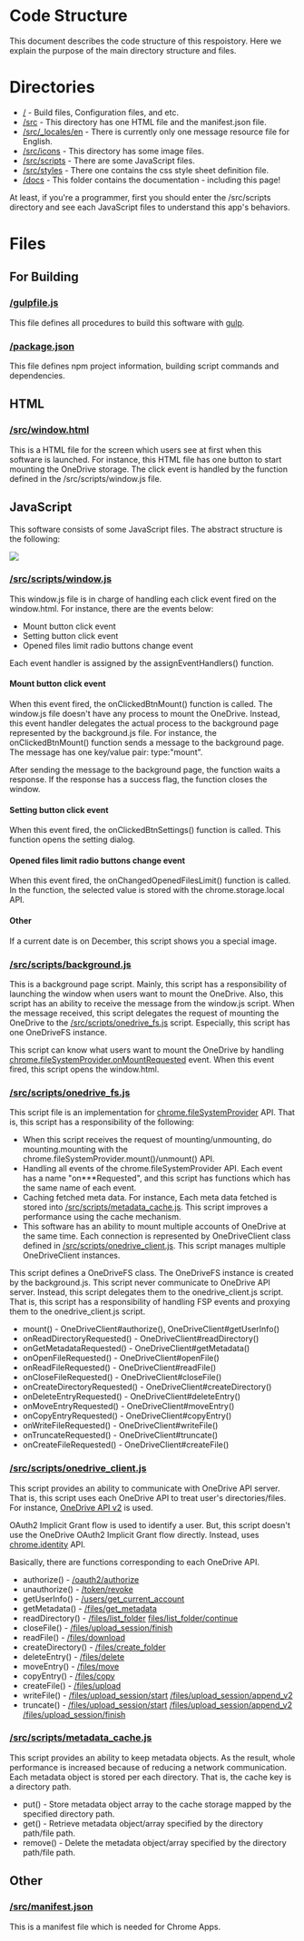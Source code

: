 # Code Structure

This document describes the code structure of this respoistory.  Here we explain the purpose of the main directory structure and files.

# Directories

* [/](https://github.com/rooey/chromeos-filesystem-onedrive) - Build files, Configuration files, and etc.
* [/src](https://github.com/rooey/chromeos-filesystem-onedrive/tree/master/src) - This directory has one HTML file and the manifest.json file.
* [/src/_locales/en](https://github.com/rooey/chromeos-filesystem-onedrive/tree/master/src/_locales/en) - There is currently only one message resource file for English.
* [/src/icons](https://github.com/rooey/chromeos-filesystem-onedrive/tree/master/src/icons) - This directory has some image files.
* [/src/scripts](https://github.com/rooey/chromeos-filesystem-onedrive/tree/master/src/scripts) - There are some JavaScript files.
* [/src/styles](https://github.com/rooey/chromeos-filesystem-onedrive/tree/master/src/styles) - There one contains the css style sheet definition file.
* [/docs](https://github.com/rooey/chromeos-filesystem-onedrive/tree/master/docs) - This folder contains the documentation - including this page!

At least, if you're a programmer, first you should enter the /src/scripts directory and see each JavaScript files to understand this app's behaviors.

# Files

## For Building

### [/gulpfile.js](https://github.com/rooey/chromeos-filesystem-onedrive/blob/master/gulpfile.js)

This file defines all procedures to build this software with [gulp](https://gulpjs.com/).

### [/package.json](https://github.com/rooey/chromeos-filesystem-onedrive/blob/master/package.json)

This file defines npm project information, building script commands and dependencies.

## HTML

### [/src/window.html](https://github.com/rooey/chromeos-filesystem-onedrive/blob/master/src/window.html)

This is a HTML file for the screen which users see at first when this software is launched. For instance, this HTML file has one button to start mounting the OneDrive storage. The click event is handled by the function defined in the /src/scripts/window.js file.

## JavaScript

This software consists of some JavaScript files. The abstract structure is the following:

<img src="https://raw.githubusercontent.com/rooey/chromeos-filesystem-onedrive/master/docs/code_structure.png">

### [/src/scripts/window.js](https://github.com/rooey/chromeos-filesystem-onedrive/blob/master/src/scripts/window.js)

This window.js file is in charge of handling each click event fired on the window.html. For instance, there are the events below:

* Mount button click event
* Setting button click event
* Opened files limit radio buttons change event

Each event handler is assigned by the assignEventHandlers() function.

#### Mount button click event

When this event fired, the onClickedBtnMount() function is called. The window.js file doesn't have any process to mount the OneDrive. Instead, this event handler delegates the actual process to the background page represented by the background.js file. For instance, the onClickedBtnMount() function sends a message to the background page. The message has one key/value pair: type:"mount".

After sending the message to the background page, the function waits a response. If the response has a success flag, the function closes the window.

#### Setting button click event

When this event fired, the onClickedBtnSettings() function is called. This function opens the setting dialog.

#### Opened files limit radio buttons change event

When this event fired, the onChangedOpenedFilesLimit() function is called. In the function, the selected value is stored with the chrome.storage.local API.

#### Other

If a current date is on December, this script shows you a special image.

### [/src/scripts/background.js](https://github.com/rooey/chromeos-filesystem-onedrive/blob/master/src/scripts/background.js)

This is a background page script. Mainly, this script has a responsibility of launching the window when users want to mount the OneDrive. Also, this script has an ability to receive the message from the window.js script. When the message received, this script delegates the request of mounting the OneDrive to the [/src/scripts/onedrive_fs.js](https://github.com/rooey/chromeos-filesystem-onedrive/blob/master/src/scripts/onedrive_fs.js) script. Especially, this script has one OneDriveFS instance.

This script can know what users want to mount the OneDrive by handling [chrome.fileSystemProvider.onMountRequested](https://developer.chrome.com/extensions/fileSystemProvider#event-onMountRequested) event. When this event fired, this script opens the window.html.

### [/src/scripts/onedrive_fs.js](https://github.com/rooey/chromeos-filesystem-onedrive/blob/master/src/scripts/onedrive_fs.js)

This script file is an implementation for [chrome.fileSystemProvider](https://developer.chrome.com/apps/fileSystemProvider) API. That is, this script has a responsibility of the following:

* When this script receives the request of mounting/unmounting, do mounting.mounting with the chrome.fileSystemProvider.mount()/unmount() API.
* Handling all events of the chrome.fileSystemProvider API. Each event has a name "on\***Requested", and this script has functions which has the same name of each event.
* Caching fetched meta data. For instance, Each meta data fetched is stored into [/src/scripts/metadata_cache.js](https://github.com/rooey/chromeos-filesystem-onedrive/blob/master/src/scripts/metadata_cache.js). This script improves a performance using the cache mechanism.
* This software has an ability to mount multiple accounts of OneDrive at the same time. Each connection is represented by OneDriveClient class defined in [/src/scripts/onedrive_client.js](https://github.com/rooey/chromeos-filesystem-onedrive/blob/master/src/scripts/onedrive_client.js). This script manages multiple OneDriveClient instances.

This script defines a OneDriveFS class. The OneDriveFS instance is created by the background.js. This script never communicate to OneDrive API server. Instead, this script delegates them to the onedrive_client.js script. That is, this script has a responsibility of handling FSP events and proxying them to the onedrive_client.js script.

* mount() - OneDriveClient#authorize(), OneDriveClient#getUserInfo()
* onReadDirectoryRequested() - OneDriveClient#readDirectory()
* onGetMetadataRequested() - OneDriveClient#getMetadata()
* onOpenFileRequested() - OneDriveClient#openFile()
* onReadFileRequested() - OneDriveClient#readFile()
* onCloseFileRequested() - OneDriveClient#closeFile()
* onCreateDirectoryRequested() - OneDriveClient#createDirectory()
* onDeleteEntryRequested() - OneDriveClient#deleteEntry()
* onMoveEntryRequested() - OneDriveClient#moveEntry()
* onCopyEntryRequested() - OneDriveClient#copyEntry()
* onWriteFileRequested() - OneDriveClient#writeFile()
* onTruncateRequested() - OneDriveClient#truncate()
* onCreateFileRequested() - OneDriveClient#createFile()

### [/src/scripts/onedrive_client.js](https://github.com/rooey/chromeos-filesystem-onedrive/blob/master/src/scripts/onedrive_client.js)

This script provides an ability to communicate with OneDrive API server. That is, this script uses each OneDrive API to treat user's directories/files. For instance, [OneDrive API v2](https://www.onedrive.com/developers/documentation/http/overview) is used.

OAuth2 Implicit Grant flow is used to identify a user. But, this script doesn't use the OneDrive OAuth2 Implicit Grant flow directly. Instead, uses [chrome.identity](https://developer.chrome.com/extensions/identity) API.

Basically, there are functions corresponding to each OneDrive API.

* authorize() - [/oauth2/authorize](https://www.onedrive.com/developers/documentation/http/documentation)
* unauthorize() - [/token/revoke](https://www.onedrive.com/developers/documentation/http/documentation#auth-token-revoke)
* getUserInfo() - [/users/get_current_account](https://www.onedrive.com/developers/documentation/http/documentation#users-get_current_account)
* getMetadata() - [/files/get_metadata](https://www.onedrive.com/developers/documentation/http/documentation#files-get_metadata)
* readDirectory() - [/files/list_folder](https://www.onedrive.com/developers/documentation/http/documentation#files-list_folder) [files/list_folder/continue](https://www.onedrive.com/developers/documentation/http/documentation#files-list_folder-continue)
* closeFile() - [/files/upload_session/finish](https://www.onedrive.com/developers/documentation/http/documentation#files-upload_session-finish)
* readFile() - [/files/download](https://www.onedrive.com/developers/documentation/http/documentation#files-download)
* createDirectory() - [/files/create_folder](https://www.onedrive.com/developers/documentation/http/documentation#files-create_folder)
* deleteEntry() - [/files/delete](https://www.onedrive.com/developers/documentation/http/documentation#files-delete)
* moveEntry() - [/files/move](https://www.onedrive.com/developers/documentation/http/documentation#files-move)
* copyEntry() - [/files/copy](https://www.onedrive.com/developers/documentation/http/documentation#files-copy)
* createFile() - [/files/upload](https://www.onedrive.com/developers/documentation/http/documentation#files-upload)
* writeFile() - [/files/upload_session/start](https://www.onedrive.com/developers/documentation/http/documentation#files-upload_session-start) [/files/upload_session/append_v2](https://www.onedrive.com/developers/documentation/http/documentation#files-upload_session-append_v2)
* truncate() - [/files/upload_session/start](https://www.onedrive.com/developers/documentation/http/documentation#files-upload_session-start) [/files/upload_session/append_v2](https://www.onedrive.com/developers/documentation/http/documentation#files-upload_session-append_v2) [/files/upload_session/finish](https://www.onedrive.com/developers/documentation/http/documentation#files-upload_session-finish) 

### [/src/scripts/metadata_cache.js](https://github.com/rooey/chromeos-filesystem-onedrive/blob/master/src/scripts/metadata_cache.js)

This script provides an ability to keep metadata objects. As the result, whole performance is increased because of reducing a network communication. Each metadata object is stored per each directory. That is, the cache key is a directory path.

* put() - Store metadata object array to the cache storage mapped by the specified directory path.
* get() - Retrieve metadata object/array specified by the directory path/file path.
* remove() - Delete the metadata object/array specified by the directory path/file path.

## Other

### [/src/manifest.json](https://github.com/rooey/chromeos-filesystem-onedrive/blob/master/src/manifest.json)

This is a manifest file which is needed for Chrome Apps.
